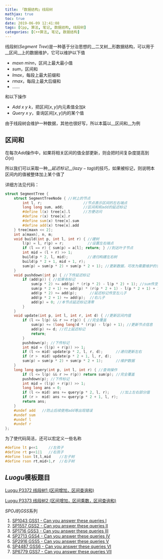 ```yaml
---
title: 「数据结构」线段树
mathjax: true
toc: true
date: 2019-06-09 12:41:08
tags: [Cpp, 算法, 笔记, 数据结构, 线段树]
categories: [C++算法, 笔记, 数据结构]
---
```


线段树($Segment\ Tree$)是一种基于分治思想的__二叉树__形数据结构，可以用于__区间__上的数据维护，它可以维护以下值

<!--more-->

- $maxn\ minn$，区间上最大最小值
- $sum$，区间和
- $lmax$，每段上最大前缀和
- $rmax$，每段上最大后缀和
- $......$

和以下操作

- $Add\ x\ y\ k$，把区间$[x,y]$内元素值全加$k$
- $Query\ x\ y$，查询区间$[x,y]$内的某个值

由于线段树会维护一种数据，其他也很好写，所以本篇以__区间和__为例

## 区间和

在每次$Add$操作中，如果将相关区间的值全部更新，则会把时间复杂度提高到$O(n)$

所以我们可以采取一种__*延迟标记*__($lazy-tag$)的技巧，如果被标记，则说明本区间内的值被整体加上某个值了

详细方法见代码：

```cpp
struct SegmentTree {
    struct SegmentTreeNode { //树上的节点
        int l, r;                   //节点表示区间的左右端点
        long long sum, add;         //区间和和add的延迟标记
        #define l(x) tree[x].l      //方便访问
        #define r(x) tree[x].r
        #define sum(x) tree[x].sum
        #define add(x) tree[x].add
    } tree[maxn << 2];
    int a[maxn], n, m;
    void build(int p, int l, int r) { //建树
        l(p) = l, r(p) = r;           //设置左右端点
        if (l == r) { sum(p) = a[l]; return; } //到达叶子节点
        int mid = (l + r) >> 1;
        build(p * 2, l, mid);         //递归构建左右树
        build(p * 2 + 1, mid + 1, r);
        sum(p) = sum(p * 2) + sum(p * 2 + 1); //更新数据，可改为需要维护的多个值的维护方法
    }
    void pushdown(int p) { //下传延迟标记
        if (add(p)) { //如果有标记
            sum(p * 2) += add(p) * (r(p * 2) - l(p * 2) + 1); //sum传至左儿子
            sum(p * 2 + 1) += add(p) * (r(p * 2 + 1) - l(p * 2 + 1) + 1); //右儿子
            add(p * 2) += add(p);      //延迟标记传至左儿子
            add(p * 2 + 1) += add(p);  //右儿子
            add(p) = 0; //本节点延迟标记清零
        }
    }
    void update(int p, int l, int r, int d) { //更新区间内值
        if (l <= l(p) && r >= r(p)) { //完全覆盖
            sum(p) += (long long)d * (r(p) - l(p) + 1); //更新节点信息
            add(p) += d; //打上延迟标记
            return;
        }
        pushdown(p); //下传标记
        int mid = (l(p) + r(p)) >> 1;
        if (l <= mid) update(p * 2, l, r, d);      //递归更新左右
        if (r >  mid) update(p * 2 + 1, l, r, d);
        sum(p) = sum(p * 2) + sum(p * 2 + 1);      //维护数据
    }
    long long query(int p, int l, int r) { //查询操作
        if (l <= l(p) && r >= r(p)) return sum(p); //完全覆盖
        pushdown(p); //下传标记
        int mid = (l(p) + r(p)) >> 1;
        long long ans = 0;
        if (l <= mid) ans += query(p * 2, l, r);     //加上左右部分值
        if (r >  mid) ans += query(p * 2 + 1, l, r);
        return ans;
    }
    #undef add   //防止后续使用add等出现错误
    #undef sum
    #undef l
    #undef r
};
```

为了使代码简洁，还可以宏定义一些名称

```cpp
#define lt p<<1     //左孩子
#define rt p<<1|1   //右孩子
#define lson lt,l,mid    //左子树
#define rson rt,mid+1,r  //右子树
```

## $Luogu$模板题目

[Luogu P3372 线段树1 (区间增加，区间查询和)](https://www.luogu.org/problemnew/show/P3372)

[Luogu P3373 线段树2 (区间增加，区间乘数，区间查询和)](https://www.luogu.org/problemnew/show/P3373)

$SPOJ$的$GSS$系列

1. [SP1043 GSS1 - Can you answer these queries I](https://www.luogu.org/problemnew/show/SP1043)
2. [SP1557 GSS2 - Can you answer these queries II](https://www.luogu.org/problemnew/show/SP1557)
3. [SP1716 GSS3 - Can you answer these queries III](https://www.luogu.org/problemnew/show/SP1716)
4. [SP2713 GSS4 - Can you answer these queries IV](https://www.luogu.org/problemnew/show/SP2713)
5. [SP2916 GSS5 - Can you answer these queries V](https://www.luogu.org/problemnew/show/SP2916)
6. [SP4487 GSS6 - Can you answer these queries VI](https://www.luogu.org/problemnew/show/SP4487)
7. [SP6779 GSS7 - Can you answer these queries VII](https://www.luogu.org/problemnew/show/SP6779)


